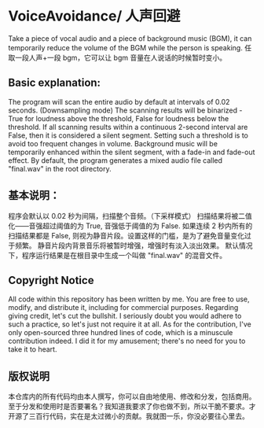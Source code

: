 # VoiceAvoidance/ 人声回避
Take a piece of vocal audio and a piece of background music (BGM), it can temporarily reduce the volume of the BGM while the person is speaking. 
任取一段人声+一段 bgm，它可以让 bgm 音量在人说话的时候暂时变小。

## Basic explanation:
The program will scan the entire audio by default at intervals of 0.02 seconds. (Downsampling mode)
The scanning results will be binarized - True for loudness above the threshold, False for loudness below the threshold.
If all scanning results within a continuous 2-second interval are False, then it is considered a silent segment. Setting such a threshold is to avoid too frequent changes in volume.
Background music will be temporarily enhanced within the silent segment, with a fade-in and fade-out effect.
By default, the program generates a mixed audio file called "final.wav" in the root directory.

## 基本说明：
程序会默认以 0.02 秒为间隔，扫描整个音频。（下采样模式）
扫描结果将被二值化——音强超过阈值的为 True, 音强低于阈值的为 False.
如果连续 2 秒内所有的扫描结果都是 False, 则视为静音片段。设置这样的门槛，是为了避免音量变化过于频繁。
静音片段内背景音乐将被暂时增强，增强时有淡入淡出效果。
默认情况下，程序运行结果是在根目录中生成一个叫做 "final.wav" 的混音文件。

## Copyright Notice
All code within this repository has been written by me. You are free to use, modify, and distribute it, including for commercial purposes.
Regarding giving credit, let's cut the bullshit. I seriously doubt you would adhere to such a practice, so let's just not require it at all.
As for the contribution, I've only open-sourced three hundred lines of code, which is a minuscule contribution indeed. I did it for my amusement; there's no need for you to take it to heart.

## 版权说明
本仓库内的所有代码均由本人撰写，你可以自由地使用、修改和分发，包括商用。
至于分发和使用时是否要署名？我知道我要求了你也做不到，所以干脆不要求。才开源了三百行代码，实在是太过微小的贡献。我就图一乐，你没必要往心里去。
